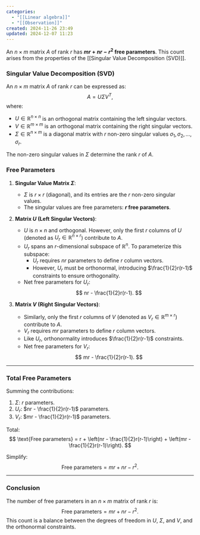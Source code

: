 ```yaml
---
categories:
  - "[[Linear algebra]]"
  - "[[Observation]]"
created: 2024-11-26 23:49
updated: 2024-12-07 11:23
---
```

An $n \times m$ matrix $A$ of rank $r$ has **$mr + nr - r^2$ free parameters**. This count arises from the properties of the [[Singular Value Decomposition (SVD)]]. 
### **Singular Value Decomposition (SVD)**
An $n \times m$ matrix $A$ of rank $r$ can be expressed as:
$$
A = U \Sigma V^T,
$$
where:
- $U \in \mathbb{R}^{n \times n}$ is an orthogonal matrix containing the left singular vectors.
- $V \in \mathbb{R}^{m \times m}$ is an orthogonal matrix containing the right singular vectors.
- $\Sigma \in \mathbb{R}^{n \times m}$ is a diagonal matrix with $r$ non-zero singular values $\sigma_1, \sigma_2, \ldots, \sigma_r$.

The non-zero singular values in $\Sigma$ determine the rank $r$ of $A$.

### **Free Parameters**

1. **Singular Value Matrix $\Sigma$**:
   - $\Sigma$ is $r \times r$ (diagonal), and its entries are the $r$ non-zero singular values.
   - The singular values are free parameters: **$r$ free parameters**.

2. **Matrix $U$ (Left Singular Vectors)**:
   - $U$ is $n \times n$ and orthogonal. However, only the first $r$ columns of $U$ (denoted as $U_r \in \mathbb{R}^{n \times r}$) contribute to $A$.
   - $U_r$ spans an $r$-dimensional subspace of $\mathbb{R}^n$. To parameterize this subspace:
     - $U_r$ requires $nr$ parameters to define $r$ column vectors.
     - However, $U_r$ must be orthonormal, introducing $\frac{1}{2}r(r-1)$ constraints to ensure orthogonality.
   - Net free parameters for $U_r$:  
     $$
     nr - \frac{1}{2}r(r-1).
     $$

3. **Matrix $V$ (Right Singular Vectors)**:
   - Similarly, only the first $r$ columns of $V$ (denoted as $V_r \in \mathbb{R}^{m \times r}$) contribute to $A$.
   - $V_r$ requires $mr$ parameters to define $r$ column vectors.
   - Like $U_r$, orthonormality introduces $\frac{1}{2}r(r-1)$ constraints.
   - Net free parameters for $V_r$:  
     $$
     mr - \frac{1}{2}r(r-1).
     $$

---

### **Total Free Parameters**
Summing the contributions:
1. $\Sigma$: $r$ parameters.
2. $U_r$: $nr - \frac{1}{2}r(r-1)$ parameters.
3. $V_r$: $mr - \frac{1}{2}r(r-1)$ parameters.

Total:
$$
\text{Free parameters} = r + \left(nr - \frac{1}{2}r(r-1)\right) + \left(mr - \frac{1}{2}r(r-1)\right).
$$

Simplify:
$$
\text{Free parameters} = mr + nr - r^2.
$$

---

### **Conclusion**
The number of free parameters in an $n \times m$ matrix of rank $r$ is:
$$
\text{Free parameters} = mr + nr - r^2.
$$
This count is a balance between the degrees of freedom in $U$, $\Sigma$, and $V$, and the orthonormal constraints.